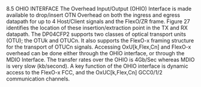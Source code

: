 8.5 OHIO INTERFACE
The Overhead Input/Output (OHIO) Interface is made available to drop/insert OTN Overhead on both the ingress and egress datapath for up to 4 Host/Client signals and the FlexO/ZR frame. Figure 27 identifies the location of these insertion/extraction point in the TX and RX datapath.
The DP04CFP2 supports two classes of optical transport units (OTU); the OTUk and OTUCn. It also supports the FlexO-x framing structure for the transport of OTUCn signals.
Accessing OxU[k,Flex,Cn] and FlexO-x overhead can be done either through the OHIO interface, or through the MDIO Interface. The transfer rates over the OHIO is 4Gb/Sec whereas MDIO is very slow (kb/second). A key function of the OHIO interface is dynamic access to the FlexO-x FCC, and the OxUC[k,Flex,Cn] GCC0/1/2 communication channels.